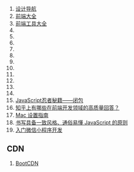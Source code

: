 1. [设计导航](http://hao.shejidaren.com/#nogo)
1. [前端大全](https://github.com/windiest/Front-end-tutorial)
1. [前端工具大全](https://github.com/nieweidong/fetool)
1. []()
1. []()
1. []()
1. []()
1. []()
1. []()
1. []()
1. []()
1. []()
1. []()
1. []()
1. [JavaScript忍者秘籍——闭包](http://www.cnblogs.com/koto/p/5797251.html)
1. [知乎上有哪些在前端开发领域的高质量回答？](https://www.zhihu.com/question/20246142)
1. [Mac 设置指南](https://github.com/macdao/ocds-guide-to-setting-up-mac)
1. [书写具备一致风格、通俗易懂 JavaScript 的原则](https://github.com/rwaldron/idiomatic.js/tree/master/translations/zh_CN)
1. [入门微信小程序开发](https://www.zhihu.com/question/50907897)



## CDN
1. [BootCDN](http://www.bootcdn.cn/)